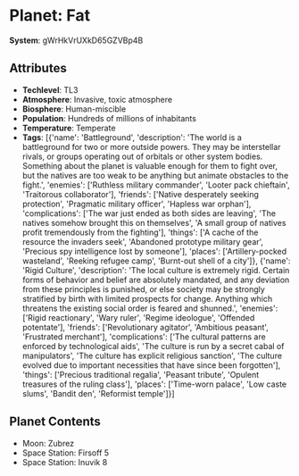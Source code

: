 # Planet: Fat

**System**: gWrHkVrUXkD65GZVBp4B

## Attributes
- **Techlevel**: TL3
- **Atmosphere**: Invasive, toxic atmosphere
- **Biosphere**: Human-miscible
- **Population**: Hundreds of millions of inhabitants
- **Temperature**: Temperate
- **Tags**: [{'name': 'Battleground', 'description': 'The world is a battleground for two or more outside powers. They may be interstellar rivals, or groups operating out of orbitals or other system bodies. Something about the planet is valuable enough for them to fight over, but the natives are too weak to be anything but animate obstacles to the fight.', 'enemies': ['Ruthless military commander', 'Looter pack chieftain', 'Traitorous collaborator'], 'friends': ['Native desperately seeking protection', 'Pragmatic military officer', 'Hapless war orphan'], 'complications': ['The war just ended as both sides are leaving', 'The natives somehow brought this on themselves', 'A small group of natives profit tremendously from the fighting'], 'things': ['A cache of the resource the invaders seek', 'Abandoned prototype military gear', 'Precious spy intelligence lost by someone'], 'places': ['Artillery-pocked wasteland', 'Reeking refugee camp', 'Burnt-out shell of a city']}, {'name': 'Rigid Culture', 'description': 'The local culture is extremely rigid. Certain forms of behavior and belief are absolutely mandated, and any deviation from these principles is punished, or else society may be strongly stratified by birth with limited prospects for change. Anything which threatens the existing social order is feared and shunned.', 'enemies': ['Rigid reactionary', 'Wary ruler', 'Regime ideologue', 'Offended potentate'], 'friends': ['Revolutionary agitator', 'Ambitious peasant', 'Frustrated merchant'], 'complications': ['The cultural patterns are enforced by technological aids', 'The culture is run by a secret cabal of manipulators', 'The culture has explicit religious sanction', 'The culture evolved due to important necessities that have since been forgotten'], 'things': ['Precious traditional regalia', 'Peasant tribute', 'Opulent treasures of the ruling class'], 'places': ['Time-worn palace', 'Low caste slums', 'Bandit den', 'Reformist temple']}]

## Planet Contents
- Moon: Zubrez
- Space Station: Firsoff 5
- Space Station: Inuvik 8

